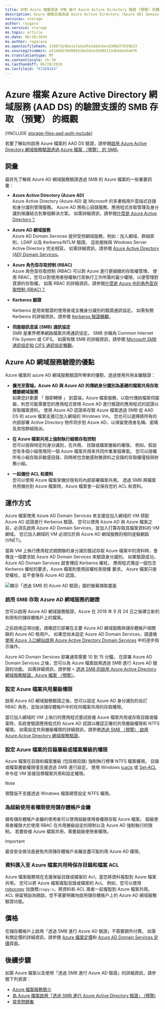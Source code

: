```yaml
---
title: 針對 Azure 檔案透過 SMB 進行 Azure Active Directory 驗證 (預覽) 的概觀 - Azure 儲存體
description: Azure 檔案支援透過 Azure Active Directory (Azure AD) Domain Services 在 SMB (伺服器訊息區) 上進行以身分識別為基礎的驗證 (預覽)。 然後，您加入網域的 Windows 虛擬機器 (VM) 可以使用 Azure AD 認證存取 Azure 檔案共用。
services: storage
author: roygara
ms.service: storage
ms.topic: article
ms.date: 06/18/2019
ms.author: rogarana
ms.openlocfilehash: 21087424be1a7a3edfe2dddcbec830bd74559b23
ms.sourcegitcommit: a52d48238d00161be5d1ed5d04132db4de43e076
ms.translationtype: MT
ms.contentlocale: zh-TW
ms.lasthandoff: 06/20/2019
ms.locfileid: "67269343"
---
```

# <a name="overview-of-azure-files-azure-active-directory-domain-service-aad-ds-authentication-support-for-smb-access-preview"></a>Azure 檔案 Azure Active Directory 網域服務 (AAD DS) 的驗證支援的 SMB 存取 （預覽） 的概觀
[!INCLUDE [storage-files-aad-auth-include](../../../includes/storage-files-aad-auth-include.md)]

若要了解如何啟用 Azure 檔案的 AAD DS 驗證，請參閱[啟用 Azure Active Directory 網域服務驗證透過 Azure 檔案 （預覽） 的 SMB](storage-files-active-directory-enable.md)。

## <a name="glossary"></a>詞彙 
最好先了解與 Azure AD 網域服務驗證透過 SMB 的 Azure 檔案的一些重要詞彙：

-   **Azure Active Directory (Azure AD)**  
    Azure Active Directory (Azure AD) 是 Microsoft 的多重租用戶雲端式目錄和身分識別管理服務。 Azure AD 將核心目錄服務、應用程式存取管理及身分識別保護結合到單個解決方案。 如需詳細資訊，請參閱[什麼是 Azure Active Directory？](../../active-directory/fundamentals/active-directory-whatis.md)

-   **Azure AD 網域服務**  
    Azure AD Domain Services 提供受控網域服務，例如：加入網域、群組原則、LDAP 以及 Kerberos/NTLM 驗證。 這些服候與 Windows Server Active Directory 完全相容。 如需詳細資訊，請參閱 [Azure Active Directory (AD) Domain Services](../../active-directory-domain-services/overview.md)。

-   **Azure 角色型存取控制 (RBAC)**  
    Azure 角色型存取控制 (RBAC) 可以對 Azure 進行更細緻的存取權管理。 使用 RBAC，您可以對使用者授權執行其執行工作所需的最少權限，以便管理對資源的存取權。 如需 RBAC 的詳細資訊，請參閱[什麼是 Azure 中的角色型存取控制 (RBAC)？](../../role-based-access-control/overview.md)

-   **Kerberos 驗證**

    Kerberos 是用來驗證的使用者或主機身分識別的驗證通訊協定。 如需有關 Kerberos 的詳細資訊，請參閱 [Kerberos 驗證概觀](https://docs.microsoft.com/windows-server/security/kerberos/kerberos-authentication-overview)。

-  **伺服器訊息區 (SMB) 通訊協定**  
    SMB 是業界標準網路檔案共用通訊協定。 SMB 亦稱為 Common Internet File System 或 CIFS。 如需有關 SMB 的詳細資訊，請參閱 [Microsoft SMB 通訊協定和 CIFS 通訊協定概觀](https://docs.microsoft.com/windows/desktop/FileIO/microsoft-smb-protocol-and-cifs-protocol-overview)。

## <a name="advantages-of-azure-ad-domain-service-authentication"></a>Azure AD 網域服務驗證的優點
Azure 檔案的 azure AD 網域服務驗證所帶來的優勢，透過使用共用金鑰驗證：

-   **擴充至雲端，Azure AD 與 Azure AD 的傳統身分識別為基礎的檔案共用存取體驗網域服務**  
    如果您計劃要 「 隨即轉移 」 到雲端，Azure 檔案服務，以取代傳統檔案伺服器，則您可能需要您的應用程式使用 Azure AD 進行驗證的應用程式的認證以存取檔案資料。 使用 Azure AD 認證來存取 Azure 檔案透過 SMB 從 AAD DS 的 azure 檔案支援已加入網域的 Windows Vm。 您也可以選擇將所有的內部部署 Active Directory 物件同步到 Azure AD，以保留使用者名稱、密碼及其他群組指派。

-   **在 Azure 檔案共用上強制執行細微存取控制**  
    您可以授與特定的身分識別，在共用、 目錄或檔案層級的權限。 例如，假設您有多個小組使用同一個 Azure 檔案共用來共同作業某個專案。 您可以授權所有小組存取非敏感目錄，同時將包含敏感財務資料之目錄的存取權僅授與財務小組。 

-   **一起備份 ACL 和資料**  
    您可以使用 Azure 檔案來備份現有的內部部署檔案共用。 透過 SMB 將檔案共用備份到 Azure 檔案時，Azure 檔案會一起保存您的 ACL 和資料。

## <a name="how-it-works"></a>運作方式
Azure 檔案使用 Azure AD Domain Services 來支援從加入網域的 VM 搭配 Azure AD 認證進行 Kerberos 驗證。 您可以使用 Azure AD 與 Azure 檔案之前，必須先啟用 Azure AD Domain Services，並加入打算存取其檔案資料的 VM 網域。 您已加入網域的 VM 必須位於與 Azure AD 網域服務的相同虛擬網路 (VNET)。 

當與 VM 上執行應用程式相關聯的身分識別嘗試存取 Azure 檔案中的資料時，會傳送一個要求給 Azure AD Domain Services 來驗證身分識別。 如果驗證成功，Azure AD Domain Services 就會傳回 Kerberos 權杖。 應用程式傳送一個包含 Kerberos 權杖的要求，Azure 檔案則使用該權杖來授權 要求。 Azure 檔案只接受權杖，並不會保存 Azure AD 認證。

![顯示「透過 SMB 的 Azure AD 驗證」圖的螢幕擷取畫面](media/storage-files-active-directory-overview/azure-active-directory-over-smb-for-files-overview.png)

### <a name="enable-azure-ad-domain-service-authentication-for-smb-access"></a>啟用 SMB 存取 Azure AD 網域服務的驗證
您可以啟用 Azure AD 網域服務驗證，Azure 在 2018 年 9 月 24 日之後建立新的和現有的儲存體帳戶上的檔案。 

之前啟用這項功能，請確認已部署在主要 Azure AD 網域服務與儲存體帳戶相關聯的 Azure AD 租用戶。 如果您尚未設定 Azure AD Domain Services，請遵循[使用 Azure 入口網站啟用 Azure Active Directory Domain Services](../../active-directory-domain-services/create-instance.md) 中的逐步指示操作。

Azure AD Domain Services 部署通常需要 10 到 15 分鐘。 在部署 Azure AD Domain Services 之後，您可以為 Azure 檔案啟用透過 SMB 進行 Azure AD 驗證的功能。 如需詳細資訊，請參閱 <<c0> [ 透過 SMB 的啟用 Azure Active Directory 網域服務驗證，Azure 檔案 （預覽）](storage-files-active-directory-enable.md)。 

### <a name="configure-share-level-permissions-for-azure-files"></a>設定 Azure 檔案共用層級權限
啟用 Azure AD 網域服務驗證之後，您可以設定 Azure AD 身分識別的自訂 RBAC 角色，並指派儲存體帳戶中的任何檔案共用的存取權限。

當已加入網域的 VM 上執行的應用程式嘗試掛接 Azure 檔案共用或存取目錄或檔案時，系統會驗證應用程式的 Azure AD 認證以確認正確的共用層級權限和 NTFS 權限。 如需設定共用層級權限的詳細資訊，請參閱[透過 SMB （預覽） 啟用 Azure Active Directory 網域服務驗證](storage-files-active-directory-enable.md)。

### <a name="configure-directory--or-file-level-permissions-for-azure-files"></a>設定 Azure 檔案的目錄層級或檔案層級的權限 
Azure 檔案在目錄和檔案層級 (包括根目錄) 強制執行標準 NTFS 檔案權限。 目錄或檔案層級權限僅支援透過 SMB 進行設定。 使用 Windows [icacls](https://docs.microsoft.com/windows-server/administration/windows-commands/icacls) 或 [Set-ACL](https://docs.microsoft.com/powershell/module/microsoft.powershell.security/get-acl) 命令從 VM 掛接目標檔案共用和設定權限。 

> [!NOTE]
> 預覽版不支援透過 Windows 檔案總管設定 NTFS 權限。

### <a name="use-the-storage-account-key-for-superuser-permissions"></a>為超級使用者權限使用儲存體帳戶金鑰 
擁有儲存體帳戶金鑰的使用者可以使用超級使用者權限存取 Azure 檔案。 超級使用者權限大於使用 RBAC 在共用層級設定的限制以及 Azure AD 強制執行的限制。 若要掛接 Azure 檔案共用，需要超級使用者權限。 

> [!IMPORTANT]
> 最佳安全做法是避免共用儲存體帳戶金鑰並盡可能利用 Azure AD 權限。

### <a name="preserve-directory-and-file-acls-for-data-import-to-azure-file-shares"></a>資料匯入至 Azure 檔案共用時保存目錄和檔案 ACL
Azure 檔案服務現在支援保留目錄或檔案的 Acl，當您將資料複製到 Azure 檔案共用。 您可以將 Azure 檔案複製目錄或檔案的 Acl。 例如，您可以使用 [robocopy](https://docs.microsoft.com/windows-server/administration/windows-commands/robocopy) 加旗標`/copy:s`，將資料和 ACL 兩者一起複製到 Azure 檔案共用。 ACL 保留預設為開啟，您不需要明確地啟用儲存體帳戶上的 Azure AD 網域服務驗證功能。 

## <a name="pricing"></a>價格
在儲存體帳戶上啟用「透過 SMB 進行 Azure AD 驗證」不需要額外付費。 如需有關定價的詳細資訊，請參閱 [Azure 檔案定價](https://azure.microsoft.com/pricing/details/storage/files/)和 [Azure AD Domain Services 定價](https://azure.microsoft.com/pricing/details/active-directory-ds/)頁面。

## <a name="next-steps"></a>後續步驟
如需 Azure 檔案以及使用「透過 SMB 進行 Azure AD 驗證」的詳細資訊，請參閱下列資源：

- [Azure 檔案服務簡介](storage-files-introduction.md)
- [為 Azure 檔案啟用「透過 SMB 進行 Azure Active Directory 驗證」 (預覽)](storage-files-active-directory-enable.md)
- [常見問題集](storage-files-faq.md)
